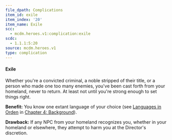 ```yaml
---
file_dpath: Complications
item_id: exile
item_index: '20'
item_name: Exile
scc:
  - mcdm.heroes.v1:complication:exile
scdc:
  - 1.1.1:5:20
source: mcdm.heroes.v1
type: complication
---
```


#### Exile

Whether you're a convicted criminal, a noble stripped of their title, or a person who made one too many enemies, you've been cast forth from your homeland, never to return. At least not until you're strong enough to set things right.

**Benefit:** You know one extant language of your choice (see [Languages in Orden](#page-70-0) in [Chapter 4: Background](#page-67-0)).

**Drawback:** If any NPC from your homeland recognizes you, whether in your homeland or elsewhere, they attempt to harm you at the Director's discretion.
